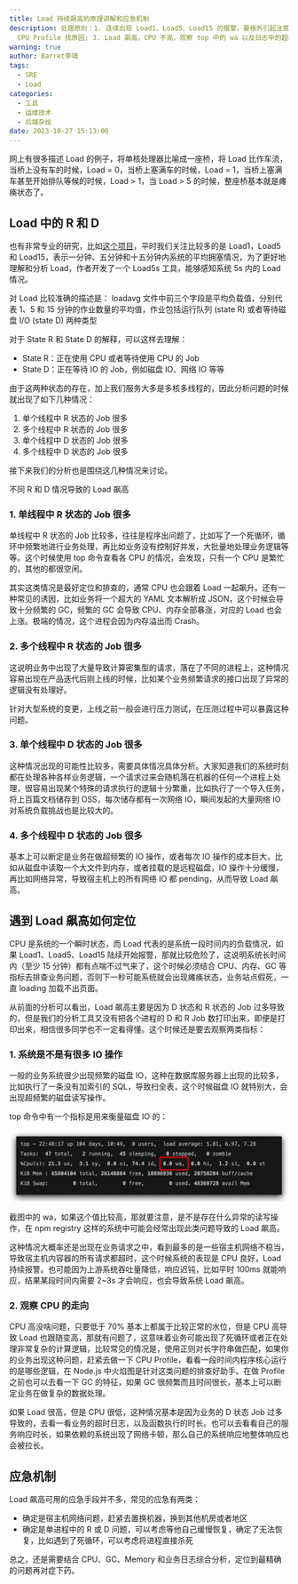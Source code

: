 ```yaml
---
title: Load 持续飙高的原理讲解和应急机制
description: 处理原则：1. 连续出现 Load1、Load5、Load15 的报警，要格外引起注意，系统可能真的吃不消了; 2. Load 飙高，CPU 也高，赶紧
  CPU Profile 找原因; 3. Load 飙高，CPU 不高，观察 top 中的 wa 以及日志中的超时报错，如果确定是网络问题，直接置换机器
warning: true
author: Barret李靖
tags:
  - SRE
  - Load
categories:
  - 工具
  - 运维技术
  - 后端杂烩
date: 2023-10-27 15:13:00
---
```


网上有很多描述 Load 的例子，将单核处理器比喻成一座桥，将 Load 比作车流，当桥上没有车的时候，Load = 0，当桥上塞满车的时候，Load = 1，当桥上塞满车甚至开始排队等候的时候，Load > 1，当 Load > 5 的时候，整座桥基本就是瘫痪状态了。

## Load 中的 R 和 D

也有非常专业的研究，比如[这个项目](https://gitee.com/anolis/ssar#%E7%89%B9%E5%BC%82%E6%8C%87%E6%A0%87load5s%E6%B7%B1%E5%85%A5%E8%AF%B4%E6%98%8E)，平时我们关注比较多的是 Load1，Load5 和 Load15，表示一分钟、五分钟和十五分钟内系统的平均拥塞情况，为了更好地理解和分析 Load，作者开发了一个 Load5s 工具，能够感知系统 5s 内的 Load 情况。

对 Load 比较准确的描述是：
loadavg 文件中前三个字段是平均负载值，分别代表 1、5 和 15 分钟的作业数量的平均值，作业包括运行队列 (state R) 或者等待磁盘 I/O (state D) 两种类型

对于 State R 和 State D 的解释，可以这样去理解：

- State R：正在使用 CPU 或者等待使用 CPU 的 Job
- State D：正在等待 IO 的 Job，例如磁盘 IO、网络 IO 等等

由于这两种状态的存在，加上我们服务大多是多核多线程的，因此分析问题的时候就出现了如下几种情况：

1. 单个线程中 R 状态的 Job 很多
2. 多个线程中 R 状态的 Job 很多
3. 单个线程中 D 状态的 Job 很多
4. 多个线程中 D 状态的 Job 很多

接下来我们的分析也是围绕这几种情况来讨论。

不同 R 和 D 情况导致的 Load 飙高

### 1. 单线程中 R 状态的 Job 很多

单线程中 R 状态的 Job 比较多，往往是程序出问题了，比如写了一个死循环，循环中频繁地进行业务处理，再比如业务没有控制好并发，大批量地处理业务逻辑等等。这个时候使用 top 命令查看各 CPU 的情况，会发现，只有一个 CPU 是繁忙的，其他的都很空闲。

其实这类情况是最好定位和排查的，通常 CPU 也会跟着 Load 一起飙升。还有一种常见的诱因，比如业务将一个超大的 YAML 文本解析成 JSON，这个时候会导致十分频繁的 GC，频繁的 GC 会导致 CPU、内存全部暴涨，对应的 Load 也会上涨。极端的情况，这个进程会因为内存溢出而 Crash。

### 2. 多个线程中 R 状态的 Job 很多

这说明业务中出现了大量导致计算密集型的请求，落在了不同的进程上，这种情况容易出现在产品迭代后刚上线的时候，比如某个业务频繁请求的接口出现了异常的逻辑没有处理好。

针对大型系统的变更，上线之前一般会进行压力测试，在压测过程中可以暴露这种问题。

### 3. 单个线程中 D 状态的 Job 很多

这种情况出现的可能性比较多，需要具体情况具体分析。大家知道我们的系统时刻都在处理各种各样业务逻辑，一个请求过来会随机落在机器的任何一个进程上处理，很容易出现某个特殊的请求执行的逻辑十分繁重，比如执行了一个导入任务，将上百篇文档储存到 OSS，每次储存都有一次网络 IO，瞬间发起的大量网络 IO 对系统负载挑战也是比较大的。

### 4. 多个线程中 D 状态的 Job 很多

基本上可以断定是业务在做超频繁的 IO 操作，或者每次 IO 操作的成本巨大，比如从磁盘中读取一个大文件到内存，或者挂载的是远程磁盘，IO 操作十分缓慢，再比如网络异常，导致宿主机上的所有网络 IO 都 pending，从而导致 Load 飙高。

## 遇到 Load 飙高如何定位

CPU 是系统的一个瞬时状态，而 Load 代表的是系统一段时间内的负载情况，如果 Load1、Load5、Load15 陆续开始报警，那就比较危险了，这说明系统长时间内（至少 15 分钟）都有点喘不过气来了，这个时候必须结合 CPU、内存、GC 等指标去排查业务问题，否则下一秒可能系统就会出现瘫痪状态，业务站点假死，一直 loading 加载不出页面。

从前面的分析可以看出，Load 飙高主要是因为 D 状态和 R 状态的 Job 过多导致的，但是我们的分析工具又没有把各个进程的 D 和 R Job 数打印出来，即便是打印出来，相信很多同学也不一定看得懂。这个时候还是要去观察两类指标：

### 1. 系统是不是有很多 IO 操作

一般的业务系统很少出现频繁的磁盘 IO，这种在数据库服务器上出现的比较多，比如执行了一条没有加索引的 SQL，导致扫全表，这个时候磁盘 IO 就特别大，会出现超频繁的磁盘读写操作。

top 命令中有一个指标是用来衡量磁盘 IO 的：

![Top](/blogimgs/2023/10/27/top.png)

截图中的 wa，如果这个值比较高，那就要注意，是不是存在什么异常的读写操作，在 npm registry 这样的系统中可能会经常出现此类问题导致的 Load 飙高。

这种情况大概率还是出现在业务请求之中，看到最多的是一些宿主机网络不稳当，导致宿主机内容器的所有请求都超时，这个时候系统的表现是 CPU 良好，Load 持续报警。也可能因为上游系统吞吐量降低，响应迟钝，比如平时 100ms 就能响应，结果某段时间内需要 2~3s 才会响应，也会导致系统 Load 飙高。

### 2. 观察 CPU 的走向

CPU 高没啥问题，只要低于 70% 基本上都属于比较正常的水位，但是 CPU 高导致 Load 也跟随变高，那就有问题了，这意味着业务可能出现了死循环或者正在处理非常复杂的计算逻辑，比较常见的情况是，使用正则对长字符串做匹配，如果你的业务出现这种问题，赶紧去做一下 CPU Profile，看看一段时间内程序核心运行的是哪些逻辑，在 Node.js 中火焰图是针对这类问题的排查好助手。在做 Profile 之前也可以去看一下 GC 的特征，如果 GC 很频繁而且时间很长，基本上可以断定业务在做复杂的数据处理。

如果 Load 很高，但是 CPU 很低，这种情况基本是因为业务的 D 状态 Job 过多导致的，去看一看业务的超时日志，以及函数执行的时长。也可以去看看自己的服务响应时长，如果依赖的系统出现了网络卡顿，那么自己的系统响应地整体响应也会被拉长。

## 应急机制

Load 飙高可用的应急手段并不多，常见的应急有两类：

- 确定是宿主机网络问题，赶紧去置换机器，换到其他机房或者地区
- 确定是单进程中的 R 或 D 问题，可以考虑等他自己缓慢恢复，确定了无法恢复，比如遇到了死循环，可以考虑将进程直接杀死

总之，还是需要结合 CPU、GC、Memory 和业务日志综合分析，定位到最精确的问题再对症下药。
